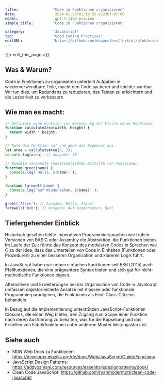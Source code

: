 ```yaml
---
title:                "Code in Funktionen organisieren"
date:                  2024-01-26T01:10:55.622364-07:00
model:                 gpt-4-1106-preview
simple_title:         "Code in Funktionen organisieren"

category:             "Javascript"
tag:                  "Good Coding Practices"
editURL:              "https://github.com/dogweather/forkful/blob/master/content/de/javascript/organizing-code-into-functions.md"
---
```


{{< edit_this_page >}}

## Was & Warum?
Code in Funktionen zu organisieren unterteilt Aufgaben in wiederverwendbare Teile, macht den Code sauberer und leichter wartbar. Wir tun dies, um Redundanz zu reduzieren, das Testen zu erleichtern und die Lesbarkeit zu verbessern.

## Wie man es macht:

```javascript
// Definiere eine Funktion zur Berechnung der Fläche eines Rechtecks
function calculateArea(width, height) {
  return width * height;
}

// Rufe die Funktion auf und gebe das Ergebnis aus
let area = calculateArea(5, 3);
console.log(area); // Ausgabe: 15
```

```javascript
// Bündele verwandte Funktionalitäten mithilfe von Funktionen
function greet(name) {
  console.log(`Hallo, ${name}!`);
}

function farewell(name) {
  console.log(`Auf Wiedersehen, ${name}!`);
}

greet('Alice'); // Ausgabe: Hallo, Alice!
farewell('Bob'); // Ausgabe: Auf Wiedersehen, Bob!
```

## Tiefergehender Einblick
Historisch gesehen fehlte imperativen Programmiersprachen wie frühen Versionen von BASIC oder Assembly die Abstraktion, die Funktionen bieten. Im Laufe der Zeit führte das Konzept des modularen Codes in Sprachen wie C zu der Idee, dass das Unterteilen von Code in Einheiten (Funktionen oder Prozeduren) zu einer besseren Organisation und klareren Logik führt.

In JavaScript haben wir neben einfachen Funktionen seit ES6 (2015) auch Pfeilfunktionen, die eine prägnantere Syntax bieten und sich gut für nicht-methodische Funktionen eignen.

Alternativen und Erweiterungen bei der Organisation von Code in JavaScript umfassen objektorientierte Ansätze mit Klassen oder funktionale Programmierparadigmen, die Funktionen als First-Class-Citizens behandeln.

In Bezug auf die Implementierung unterstützen JavaScript-Funktionen Closures, die einen Weg bieten, den Zugang zum Scope einer Funktion nach deren Ausführung zu behalten, was für die Kapselung und das Erstellen von Fabrikfunktionen unter anderem Muster leistungsstark ist.

## Siehe auch
- MDN Web Docs zu Funktionen: https://developer.mozilla.org/de/docs/Web/JavaScript/Guide/Functions
- JavaScript Design Patterns: https://addyosmani.com/resources/essentialjsdesignpatterns/book/
- Clean Code JavaScript: https://github.com/ryanmcdermott/clean-code-javascript
